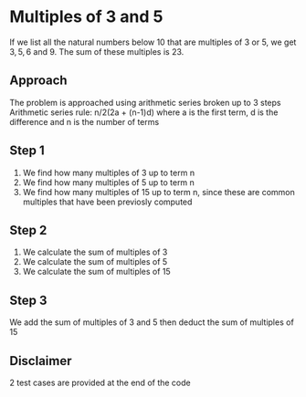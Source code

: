 # Multiples of 3 and 5
If we list all the natural numbers below $10$ that are multiples of $3$ or $5$, we get $3, 5, 6$ and $9$. The sum of these multiples is $23$.

## Approach
The problem is approached using arithmetic series broken up to 3 steps
Arithmetic series rule: n/2(2a + (n-1)d) where a is the first term, d is the difference and n is the number of terms

## Step 1
1. We find how many multiples of 3 up to term n
2. We find how many multiples of 5 up to term n
3. We find how many multiples of 15 up to term n, since these are common multiples that have been previosly computed

## Step 2
1. We calculate the sum of multiples of 3
2. We calculate the sum of multiples of 5
3. We calculate the sum of multiples of 15

## Step 3
We add the sum of multiples of 3 and 5 then deduct the sum of multiples of 15

## Disclaimer
2 test cases are provided at the end of the code